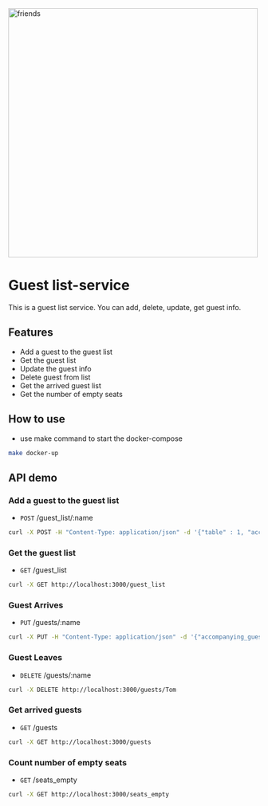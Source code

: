 <img src="https://raw.githubusercontent.com/scraly/gophers/main/friends.png" alt="friends" width=500>


# Guest list-service
This is a guest list service. You can add, delete, update, get guest info.

## Features
- Add a guest to the guest list
- Get the guest list
- Update the guest info
- Delete guest from list
- Get the arrived guest list
- Get the number of empty seats

## How to use
- use make command to start the docker-compose
```bash
make docker-up
```

## API demo
### Add a guest to the guest list
- `POST` /guest_list/:name
```bash
curl -X POST -H "Content-Type: application/json" -d '{"table" : 1, "accompanying_guests":1}' http://localhost:3000/guest_list/Tom
```

### Get the guest list
- `GET`  /guest_list
```bash
curl -X GET http://localhost:3000/guest_list
```

### Guest Arrives
- `PUT` /guests/:name
```bash
curl -X PUT -H "Content-Type: application/json" -d '{"accompanying_guests":2}' http://localhost:3000/guests/Tom
```

### Guest Leaves
- `DELETE` /guests/:name
```bash
curl -X DELETE http://localhost:3000/guests/Tom
```

### Get arrived guests
- `GET` /guests
```bash
curl -X GET http://localhost:3000/guests
```

### Count number of empty seats
- `GET` /seats_empty
```bash
curl -X GET http://localhost:3000/seats_empty
```